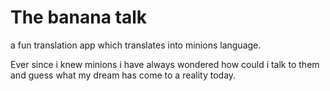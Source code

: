 # The banana talk
 a fun translation app which translates into minions language.

 Ever since i knew minions i have always wondered how 
 could i talk to them and guess what my dream has come
 to a reality today.
